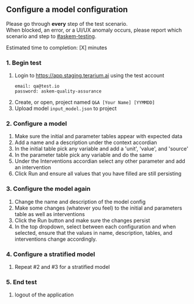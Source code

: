 ## Configure a model configuration
Please go through __every__ step of the test scenario.\
When blocked, an error, or a UI/UX anomaly occurs, please report which scenario and step to [\#askem-testing](https://unchartedsoftware.slack.com/archives/C06FGLXB2CE).

Estimated time to completion: [X] minutes

### 1. Begin test
1. Login to https://app.staging.terarium.ai using the test account
    ```
    email: qa@test.io
    password: askem-quality-assurance
    ```
2. Create, or open, project named `Q&A [Your Name] [YYMMDD]`
3. Upload model `input_model.json` to project

### 2. Configure a model
1. Make sure the initial and parameter tables appear with expected data
2. Add a name and a description under the context accordian
3. In the initial table pick any variable and add a 'unit', 'value', and 'source'
4. In the parameter table pick any variable and do the same
5. Under the Interventions accordian select any other parameter and add an intervention
6. Click Run and ensure all values that you have filled are still persisting

### 3. Configure the model again
1. Change the name and description of the model config
2. Make some changes (whatever you feel) to the initial and parameters table as well as interventions
3. Click the Run button and make sure the changes persist
4. In the top dropdown, select between each configuration and when selected, ensure that the values in name, description, tables, and interventions change accordingly.

### 4. Configure a stratified model
1. Repeat #2 and #3 for a stratified model

### 5. End test
1. logout of the application 
